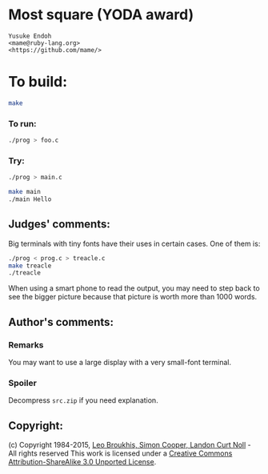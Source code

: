 # Most square (YODA award)

    Yusuke Endoh  
    <mame@ruby-lang.org>  
    <https://github.com/mame/>  

# To build:

```sh
make
```

### To run:

```sh
./prog > foo.c
```

### Try:

```sh
./prog > main.c

make main
./main Hello
```

## Judges' comments:

Big terminals with tiny fonts have their uses in certain cases.
One of them is:

```sh
./prog < prog.c > treacle.c
make treacle
./treacle
```

When using a smart phone to read the output, you may need to
step back to see the bigger picture because that picture is worth
more than 1000 words.

## Author's comments:

### Remarks

You may want to use a large display with a very small-font terminal.

### Spoiler

Decompress `src.zip` if you need explanation.

## Copyright:

(c) Copyright 1984-2015, [Leo Broukhis, Simon Cooper, Landon Curt Noll][judges] - All rights reserved
This work is licensed under a [Creative Commons Attribution-ShareAlike 3.0 Unported License][cc].

[judges]: http://www.ioccc.org/judges.html
[cc]: http://creativecommons.org/licenses/by-sa/3.0/
